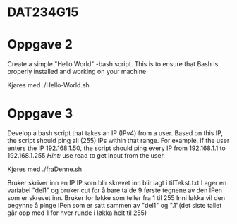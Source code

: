 # DAT234G15
# Oppgave 2
Create a simple "Hello World" -bash script. 
This is to ensure that Bash is properly installed 
and working on your machine

Kjøres med ./Hello-World.sh


# Oppgave 3
Develop a bash script that takes an IP (IPv4) from a user. 
Based on this IP, the script should ping all (255) IPs within that range. 
For example, if the user enters the IP 192.168.1.50, 
the script should ping every IP from 192.168.1.1 to 192.168.1.255 *Hint:* 
use read to get input from the user.

Kjøres med ./fraDenne.sh

Bruker skriver inn en IP
IP som blir skrevet inn blir lagt i tilTekst.txt
Lager en variabel "del1" og bruker cut for å bare ta 
de 9 første tegnene av den IPen som er skrevet inn.
Bruker for løkke som teller fra 1 til 255
Inni løkka vil den begynne å pinge IPen som er satt sammen 
av "del1" og ".1"(det siste tallet går opp med 1 for hver runde i løkka helt til 255)

